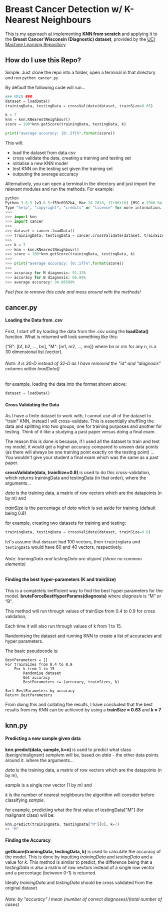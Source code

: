 # Breast Cancer Detection w/ K-Nearest Neighbours

This is my approach at implementing **KNN from scratch** and applying it to the **Breast Cancer Wisconsin (Diagnostic) dataset**, provided by the [UCI Machine Learning Repository](https://archive.ics.uci.edu/ml/datasets/Breast+Cancer+Wisconsin+%28Diagnostic%29)

## How do I use this Repo?
Simple. Just clone the repo into a folder, open a terminal in that directory and run
```python cancer.py```

By default the following code will run...
```python
### MAIN ###
dataset = loadData()
trainingData, testingData = crossValidate(dataset, trainSize=0.65)

k = 7
knn = knn.KNearestNeighbour()
score = 100*knn.getScore(trainingData, testingData, k)

print("average accuracy: {0:.5f}%".format(score))
```
This will:
* load the dataset from data.csv
* cross validate the data, creating a training and testing set
* initialise a new KNN model 
* test KNN on the testing set given the training set
* outputing the average accuracy

Alternatively, you can open a terminal in the directory and just import the relevant modules and run the methods.
For example:
```python
python
Python 3.6.5 (v3.6.5:f59c0932b4, Mar 28 2018, 17:00:18) [MSC v.1900 64 bit (AMD64)] on win32
Type "help", "copyright", "credits" or "license" for more information.
>>>
>>> import knn
>>> import cancer
>>>
>>> dataset = cancer.loadData()
>>> trainingData, testingData = cancer.crossValidate(dataset, trainSize=0.65)
>>>
>>> k = 7
>>> knn = knn.KNearestNeighbour()
>>> score = 100*knn.getScore(trainingData, testingData, k)
>>>
>>> print("average accuracy: {0:.5f}%".format(score))
>>>
>>> accuracy for M diagnosis: 91.33%
>>> accuracy for B diagnosis: 96.80%
>>> average accuracy: 94.06500%
```

*Feel free to remove this code and mess around with the methods!*

## cancer.py
#### Loading the Data from .csv
First, I start off by loading the data from the .csv using the **loadData()** function. What is returned will look something like this:

{"B": [b1, b2, ..., bn], "M": [m1, m2, ..., mn]} where bn or mn for any n, is a 30 dimensional list (vector).

###### *Note: it is 30-D instead of 32-D as I have removed the "id" and "diagnosis" columns within loadData()*

for example, loading the data into the format shown above: 
```python
dataset = loadData()
```

#### Cross Validating the Data
As I have a finite dataset to work with, I cannot use all of the dataset to "train" KNN, instead I will cross-validate. This is essentially shuffling the data and splitting into two groups, one for training purposes and another for testing. Think of it like a studying a past paper versus doing a final exam.

The reason this is done is because, if I used all the dataset to train and test my model, it would get a higher accuracy compared to unseen data points (as there will always be one training point exactly on the testing point) ... You wouldn't give your student a final exam which was the same as a past paper.

**crossValidate(data, trainSize=0.8)** is used to do this cross-validation, which returns trainingData and testingData (in that order), where the arguments...

*data* is the training data, a matrix of row vectors which are the datapoints (n by m) and

*trainSize* is the percentage of *data* which is set aside for training (default being 0.8)

for example, creating two datasets for training and testing: 
```python
trainingData, testingData = crossValidate(dataset, trainSize=0.6)
```
let's assume that ```dataset``` had 100 vectors, then ```trainingData``` and ```testingData``` would have 60 and 40 vectors, respectively.
###### *Note: trainingData and testingData are disjoint (share no common elements)*

#### Finding the best hyper-parameters (K and trainSize)
This is a completely inefficient way to find the best hyper parameters for the model. **bruteForceBestHyperParams(diagnosis)** where *diagnosis* is “M” or “B”.

This method will run through values of trainSize from 0.4 to 0.9 for cross validation,

Each time it will also run through values of k from 1 to 15. 

Randomising the dataset and running KNN to create a list of accuracies and hyper parameters.

The basic pseudocode is:
```
BestParameters = []
For trainSizes from 0.4 to 0.9
	For k from 1 to 15
		Randomise dataset
		Get accuracy 
		BestParameters += (accuracy, trainSizes, k)
		
Sort BestParameters by accuracy
Return BestParameters
```

From doing this and collating the results, I have concluded that the best results from my KNN can be achieved by using a 
**trainSize ≈ 0.63** and **k ≈ 7**

## knn.py
#### Predicting a new sample given data
**knn.predict(data, sample, k=n)** is used to predict what class (benign/malignant) *sample*m will be, based on *data* - the other data points around it. where the arguments...

*data* is the training data, a matrix of row vectors which are the datapoints (n by m),

*sample* is a single row vector (1 by m) and

*k* is the number of nearest neighbours the algorithm will consider before classifying *sample*.

for example, predicting what the first value of testingData["M"] (for malignant class) will be: 
```python
knn.predict(trainingData, testingData["M"][0], k=7)
>> "M"
```

#### Finding the Accuracy
**getScore(trainingData, testingData, k)** is used to calculate the accuracy of the model. This is done by inputting *trainingData* and *testingData* and a value for *k*. This method is similar to predict, the difference being that a *testingData* is also a matrix of row vectors instead of a single row vector and a percentage (between 0-1) is returned.

Ideally *trainingData* and *testingData* should be cross validated from the original dataset.

###### *Note: by "accuracy" I mean (number of correct diagnoses)/(total number of cases)*
